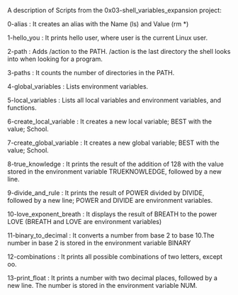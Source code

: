 A description of Scripts from the 0x03-shell_variables_expansion project:

0-alias : It creates an alias with the Name (ls) and Value (rm *)

1-hello_you : It prints hello user, where user is the current Linux user.

2-path : Adds /action to the PATH. /action is the last directory the shell looks into when looking for a program.

3-paths : It counts the number of directories in the PATH.

4-global_variables : Lists environment variables.

5-local_variables : Lists all local variables and environment variables, and functions.

6-create_local_variable : It creates a new local variable; BEST with the value; School.

7-create_global_variable : It creates a new global variable; BEST with the value; School. 

8-true_knowledge : It prints the result of the addition of 128 with the value stored in the environment variable TRUEKNOWLEDGE, followed by a new line.

9-divide_and_rule : It prints the result of POWER divided by DIVIDE, followed by a new line; POWER and DIVIDE are environment variables.

10-love_exponent_breath : It displays the result of BREATH to the power LOVE (BREATH and LOVE are environment variables)

11-binary_to_decimal : It converts a number from base 2 to base 10.The number in base 2 is stored in the environment variable BINARY

12-combinations : It prints all possible combinations of two letters, except oo.

13-print_float : It prints a number with two decimal places, followed by a new line. The number is stored in the environment variable NUM.


